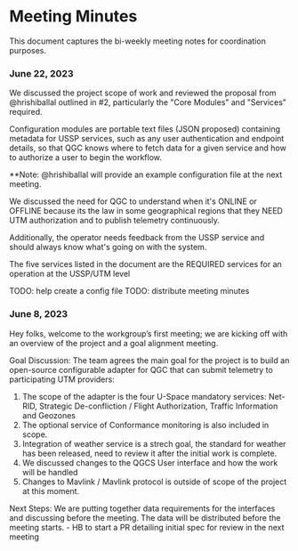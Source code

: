 # Meeting Minutes
This document captures the bi-weekly meeting notes for coordination purposes.

### June 22, 2023
We discussed the project scope of work and reviewed the proposal from @hrishiballal outlined in #2, particularly the "Core Modules" and "Services" required.

Configuration modules are portable text files (JSON proposed) containing metadata for USSP services, such as any user authentication and endpoint details, so that QGC knows where to fetch data for a given service and how to authorize a user to begin the workflow.

**Note: @hrishiballal will provide an example configuration file at the next meeting.

We discussed the need for QGC to understand when it's ONLINE or OFFLINE because its the law in some geographical regions that they NEED UTM authorization and to publish telemetry continuously.

Additionally, the operator needs feedback from the USSP service and should always know what's going on with the system.

The five services listed in the document are the REQUIRED services for an operation at the USSP/UTM level

TODO: help create a config file
TODO: distribute meeting minutes 

### June 8, 2023
Hey folks, welcome to the workgroup’s first meeting; we are kicking off with an overview of the project and a goal alignment meeting.

Goal Discussion: The team agrees the main goal for the project is to build an open-source configurable adapter for QGC that can submit telemetry to participating UTM providers:

1. The scope of the adapter is the four U-Space mandatory services: Net-RID, Strategic De-confliction / Flight Authorization, Traffic Information and Geozones
2. The optional service of Conformance monitoring is also included in scope.
3. Integration of weather service is a strech goal, the standard for weather has been released, need to review it after the initial work is complete.
4. We discussed changes to the QGCS User interface and how the work will be handled
5. Changes to Mavlink / Mavlink protocol is outside of scope of the project at this moment. 

Next Steps: We are putting together data requirements for the interfaces and discussing before the meeting. The data will be distributed before the meeting starts.
    - HB to start a PR detailing initial spec for review in the next meeting
